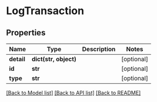 # LogTransaction

## Properties
Name | Type | Description | Notes
------------ | ------------- | ------------- | -------------
**detail** | **dict(str, object)** |  | [optional] 
**id** | **str** |  | [optional] 
**type** | **str** |  | [optional] 

[[Back to Model list]](../README.md#documentation-for-models) [[Back to API list]](../README.md#documentation-for-api-endpoints) [[Back to README]](../README.md)

